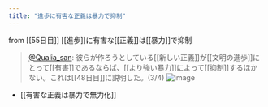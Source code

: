 ```yaml
---
title: "進歩に有害な正義は暴力で抑制"
---
```


from [[55日目]]
[[進歩]]に有害な[[正義]]は[[暴力]]で抑制
> [@Qualia_san](https://twitter.com/Qualia_san/status/1605225907559374849?s=20&t=zklOHOD2FXiZLnhSw5i8DA): 彼らが作ろうとしている[[新しい正義]]が[[文明の進歩]]にとって[[有害]]であるならば、[[より強い暴力]]によって[[抑制]]するほかない。これは[[48日目]]に説明した。(3/4)
> ![image](https://pbs.twimg.com/media/Fkbn0ltVQAE3bHY.png)
- [[有害な正義は暴力で無力化]]
